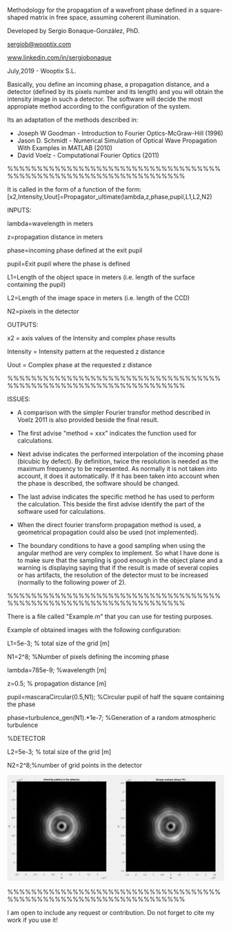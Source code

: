 Methodology for the propagation of a wavefront phase defined in a square-shaped matrix in free space, assuming coherent illumination.

Developed by Sergio Bonaque-González, PhD.

sergiob@wooptix.com

www.linkedin.com/in/sergiobonaque

July,2019 - Wooptix S.L.

Basically, you define an incoming phase, a propagation distance, and a detector (defined by its pixels number and its length) and you will obtain the intensity image in such a detector.
The software will decide the most appropiate method according to the configuration of the system.

Its an adaptation of the methods described in: 
- Joseph W Goodman - Introduction to Fourier Optics-McGraw-Hill (1996)
- Jason D. Schmidt - Numerical Simulation of Optical Wave Propagation With Examples in MATLAB (2010)
- David Voelz - Computational Fourier Optics (2011)


%%%%%%%%%%%%%%%%%%%%%%%%%%%%%%%%%%%%%%%%%%%%%%%%%%%%%%%%%%%%%%%%%%

It is called in the form of a function of the form:
[x2,Intensity,Uout]=Propagator_ultimate(lambda,z,phase,pupil,L1,L2,N2)

INPUTS:

lambda=wavelength in meters

z=propagation distance in meters

phase=incoming phase defined at the exit pupil 

pupil=Exit pupil where the phase is defined

L1=Length of the object space in meters (i.e. length of the surface containing the pupil)

L2=Length of the image space in meters (i.e. length of the CCD)

N2=pixels in the detector


OUTPUTS:

x2 = axis values of the Intensity and complex phase results

Intensity = Intensity pattern at the requested z distance

Uout = Complex phase at the requested z distance


%%%%%%%%%%%%%%%%%%%%%%%%%%%%%%%%%%%%%%%%%%%%%%%%%%%%%%%%%%%%%%%%%%

ISSUES:
- A comparison with the simpler Fourier transfor method described in Voelz 2011 is also provided beside the final result.

- The first advise "method = xxx" indicates the function used for calculations.

- Next advise indicates the performed interpolation of the incoming phase (bicubic by defect). By definition, twice the resolution is needed as the maximum frequency to be represented. As normally it is not taken into account, it does it automatically. If it has been taken into account when the phase is described, the software should be changed. 

- The last advise indicates the specific method he has used to perform the calculation. This beside the first advise identify the part of the software used for calculations.

- When the direct fourier transform propagation method is used, a geometrical propagation could also be used (not implemented). 

- The boundary conditions to have a good sampling when using the angular
method are very complex to implement. So what I have done is to make sure that the sampling is good enough in the object plane and a warning is displaying saying that if the result is made of several copies or has artifacts, the resolution of the detector must to be increased (normally to the following power of 2).


%%%%%%%%%%%%%%%%%%%%%%%%%%%%%%%%%%%%%%%%%%%%%%%%%%%%%%%%%%%%%%%%%%

There is a file called "Example.m" that you can use for testing purposes.

Example of obtained images with the following configuration:

L1=5e-3; % total size of the grid [m]

N1=2^8; %Number of pixels defining the incoming phase

lambda=785e-9; %wavelength [m]

z=0.5; % propagation distance [m]

pupil=mascaraCircular(0.5,N1); %Circular pupil of half the square containing the phase

phase=turbulence_gen(N1).*1e-7; %Generation of a random atmospheric turbulence


%DETECTOR

L2=5e-3; % total size of the grid [m]

N2=2^8;%number of grid points in the detector


![My image1](/imgs/Example_Image.png)   


%%%%%%%%%%%%%%%%%%%%%%%%%%%%%%%%%%%%%%%%%%%%%%%%%%%%%%%%%%%%%%%%%%

I am open to include any request or contribution. Do not forget to cite my work if you use it!

